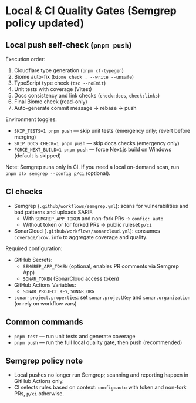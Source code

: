 # Local & CI Quality Gates (Semgrep policy updated)

## Local push self-check (`pnpm push`)
Execution order:
1. Cloudflare type generation (`pnpm cf-typegen`)
2. Biome auto-fix (`biome check . --write --unsafe`)
3. TypeScript type check (`tsc --noEmit`)
4. Unit tests with coverage (Vitest)
5. Docs consistency and link checks (`check:docs`, `check:links`)
6. Final Biome check (read-only)
7. Auto-generate commit message → rebase → push

Environment toggles:
- `SKIP_TESTS=1 pnpm push` — skip unit tests (emergency only; revert before merging)
- `SKIP_DOCS_CHECK=1 pnpm push` — skip docs checks (emergency only)
- `FORCE_NEXT_BUILD=1 pnpm push` — force Next.js build on Windows (default is skipped)

Note: Semgrep runs only in CI. If you need a local on-demand scan, run `pnpm dlx semgrep --config p/ci` (optional).

## CI checks
- Semgrep (`.github/workflows/semgrep.yml`): scans for vulnerabilities and bad patterns and uploads SARIF.
  - With `SEMGREP_APP_TOKEN` and non-fork PRs → `config: auto`
  - Without token or for forked PRs → public ruleset `p/ci`
- SonarCloud (`.github/workflows/sonarcloud.yml`): consumes `coverage/lcov.info` to aggregate coverage and quality.

Required configuration:
- GitHub Secrets:
  - `SEMGREP_APP_TOKEN` (optional, enables PR comments via Semgrep App)
  - `SONAR_TOKEN` (SonarCloud access token)
- GitHub Actions Variables:
  - `SONAR_PROJECT_KEY`, `SONAR_ORG`
- `sonar-project.properties`: set `sonar.projectKey` and `sonar.organization` (or rely on workflow vars)

## Common commands
- `pnpm test` — run unit tests and generate coverage
- `pnpm push` — run the full local quality gate, then push (recommended)

## Semgrep policy note
- Local pushes no longer run Semgrep; scanning and reporting happen in GitHub Actions only.
- CI selects rules based on context: `config:auto` with token and non-fork PRs, `p/ci` otherwise.
